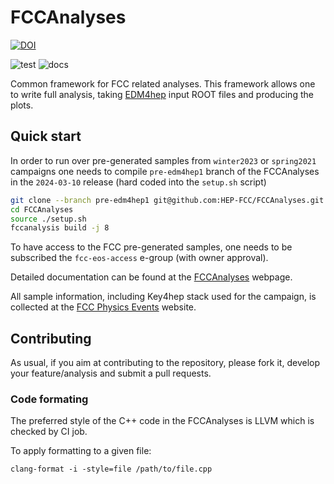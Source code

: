 # FCCAnalyses

[![DOI](https://zenodo.org/badge/177151745.svg)](https://zenodo.org/doi/10.5281/zenodo.4767810)

![test](https://github.com/HEP-FCC/FCCAnalyses/actions/workflows/test.yml/badge.svg?branch=pre-edm4hep1)
![docs](https://github.com/HEP-FCC/FCCAnalyses/actions/workflows/docs.yml/badge.svg?branch=pre-edm4hep1)

Common framework for FCC related analyses. This framework allows one to write
full analysis, taking [EDM4hep](https://github.com/key4hep/EDM4hep) input ROOT
files and producing the plots.


## Quick start

In order to run over pre-generated samples from `winter2023` or `spring2021`
campaigns one needs to compile `pre-edm4hep1` branch of the FCCAnalyses in the
`2024-03-10` release (hard coded into the `setup.sh` script)

```sh
git clone --branch pre-edm4hep1 git@github.com:HEP-FCC/FCCAnalyses.git
cd FCCAnalyses
source ./setup.sh
fccanalysis build -j 8
```

To have access to the FCC pre-generated samples, one needs to be subscribed
the `fcc-eos-access` e-group (with owner approval).

Detailed documentation can be found at the [FCCAnalyses](https://hep-fcc.github.io/FCCAnalyses/) webpage.

All sample information, including Key4hep stack used for the campaign, is collected at the
[FCC Physics Events](http://fcc-physics-events.web.cern.ch/fcc-physics-events/) website.


## Contributing

As usual, if you aim at contributing to the repository, please fork it, develop your feature/analysis and submit a pull requests.

### Code formating

The preferred style of the C++ code in the FCCAnalyses is LLVM which is checked
by CI job.

To apply formatting to a given file:
```
clang-format -i -style=file /path/to/file.cpp
```